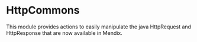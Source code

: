 # HttpCommons
This module provides actions to easily manipulate the java HttpRequest and HttpResponse that are now available in Mendix.
